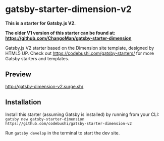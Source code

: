 # gatsby-starter-dimension-v2

**This is a starter for Gatsby.js V2.**

**The older V1 version of this starter can be found at:**
<br/>
**https://github.com/ChangoMan/gatsby-starter-dimension**

Gatsby.js V2 starter based on the Dimension site template, designed by HTML5 UP. Check out https://codebushi.com/gatsby-starters/ for more Gatsby starters and templates.

## Preview

http://gatsby-dimension-v2.surge.sh/

## Installation

Install this starter (assuming Gatsby is installed) by running from your CLI:
`gatsby new gatsby-starter-dimension https://github.com/codebushi/gatsby-starter-dimension-v2`

Run `gatsby develop` in the terminal to start the dev site.